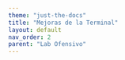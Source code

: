 ```yaml
---
theme: "just-the-docs"
title: "Mejoras de la Terminal"
layout: default
nav_order: 2
parent: "Lab Ofensivo" 
---
```


